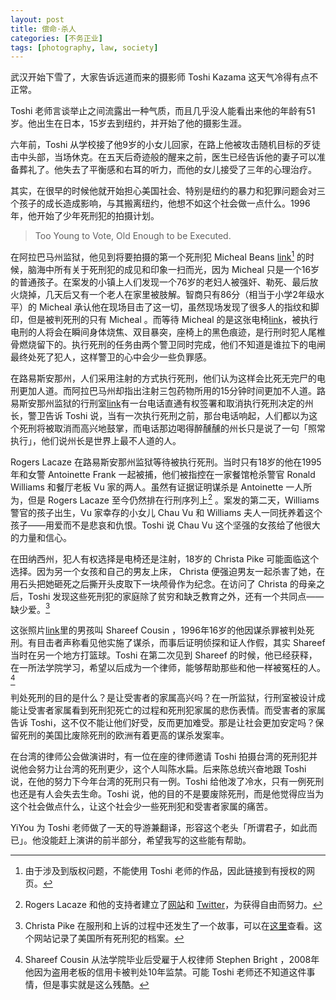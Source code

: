 ```yaml
---
layout: post
title: 偿命·杀人
categories: [不务正业]
tags: [photography, law, society]
---
```


武汉开始下雪了，大家告诉远道而来的摄影师 Toshi Kazama 这天气冷得有点不正常。

Toshi 老师言谈举止之间流露出一种气质，而且几乎没人能看出来他的年龄有51岁。他出生在日本，15岁去到纽约，并开始了他的摄影生涯。

六年前，Toshi 从学校接了他9岁的小女儿回家，在路上他被攻击随机目标的歹徒击中头部，当场休克。在五天后奇迹般的醒来之前，医生已经告诉他的妻子可以准备葬礼了。他失去了平衡感和右耳的听力，而他的女儿接受了三年的心理治疗。

其实，在很早的时候他就开始担心美国社会、特别是纽约的暴力和犯罪问题会对三个孩子的成长造成影响，与其搬离纽约，他想不如这个社会做一点什么。1996年，他开始了少年死刑犯的拍摄计划。

> Too Young to Vote, Old Enough to be Executed.

在阿拉巴马州监狱，他见到将要拍摄的第一个死刑犯 Micheal Beans [link](http://www.five-d.co.jp/heatwave/images/news/m_b.jpg)[^1] 的时候，脑海中所有关于死刑犯的成见和印象一扫而光，因为 Micheal 只是一个16岁的普通孩子。在案发的小镇上人们发现一个76岁的老妇人被强奸、勒死、最后放火烧掉，几天后又有一个老人在家里被肢解。智商只有86分（相当于小学2年级水平）的 Micheal 承认他在现场目击了这一切，虽然现场发现了很多人的指纹和脚印，但是被判死刑的只有 Micheal 。而等待 Micheal 的是这张电椅[link](http://www.five-d.co.jp/heatwave/images/news/y_mama.jpg)，被执行电刑的人将会在瞬间身体烧焦、双目暴突，座椅上的黑色痕迹，是行刑时犯人尾椎骨燃烧留下的。执行死刑的任务由两个警卫同时完成，他们不知道是谁拉下的电闸最终处死了犯人，这样警卫的心中会少一些负罪感。

在路易斯安那州，人们采用注射的方式执行死刑，他们认为这样会比死无完尸的电刑更加人道。而阿拉巴马州却指出注射三包药物所用的15分钟时间更加不人道。路易斯安那州监狱的行刑室[link](http://www.amnestyusa.org/abolish/juveniles/gallery/images/2.jpg)有一台电话直通有权签署和取消执行死刑决定的州长，警卫告诉 Toshi 说，当有一次执行死刑之前，那台电话响起，人们都以为这个死刑将被取消而高兴地鼓掌，而电话那边喝得醉醺醺的州长只是说了一句「照常执行」，他们说州长是世界上最不人道的人。

Rogers Lacaze 在路易斯安那州监狱等待被执行死刑。当时只有18岁的他在1995年和女警 Antoinette Frank 一起被捕，他们被指控在一家餐馆枪杀警官 Ronald Williams 和餐厅老板 Vu 家的两人。虽然有证据证明谋杀是 Antoinette 一人所为，但是 Rogers Lacaze 至今仍然排在行刑序列上[^2] 。案发的第二天，Williams 警官的孩子出生，Vu 家幸存的小女儿 Chau Vu 和 Williams 夫人一同抚养着这个孩子——用爱而不是悲哀和仇恨。Toshi 说 Chau Vu 这个坚强的女孩给了他很大的力量和信心。

在田纳西州，犯人有权选择是电椅还是注射，18岁的 Christa Pike 可能面临这个选择。因为另一个女孩和自己的男友上床， Christa 便强迫男友一起杀害了她，在用石头把她砸死之后撕开头皮取下一块颅骨作为纪念。在访问了 Christa 的母亲之后，Toshi 发现这些死刑犯的家庭除了贫穷和缺乏教育之外，还有一个共同点——缺少爱。[^3]

这张照片[link](http://www.amnestyusa.org/abolish/juveniles/gallery/images/1.jpg)里的男孩叫 Shareef Cousin ，1996年16岁的他因谋杀罪被判处死刑。有目击者声称看见他实施了谋杀，而事后证明侦探和证人作假，其实 Shareef 当时在另一个地方打篮球。Toshi 在第二次见到 Shareef 的时候，他已经获释，在一所法学院学习，希望以后成为一个律师，能够帮助那些和他一样被冤枉的人。[^4]

判处死刑的目的是什么？是让受害者的家属高兴吗？在一所监狱，行刑室被设计成能让受害者家属看到死刑犯死亡的过程和死刑犯家属的悲伤表情。而受害者的家属告诉 Toshi，这不仅不能让他们好受，反而更加难受。那是让社会更加安定吗？保留死刑的美国比废除死刑的欧洲有着更高的谋杀发案率。

在台湾的律师公会做演讲时，有一位在座的律师邀请 Toshi 拍摄台湾的死刑犯并说他会努力让台湾的死刑更少，这个人叫陈水扁。后来陈总统兴奋地跟 Toshi 说，在他的努力下今年台湾的死刑只有一例。Toshi 给他泼了冷水，只有一例死刑也还是有人会失去生命。Toshi 说，他的目的不是要废除死刑，而是他觉得应当为这个社会做点什么，让这个社会少一些死刑犯和受害者家属的痛苦。

YiYou 为 Toshi 老师做了一天的导游兼翻译，形容这个老头「所谓君子，如此而已」。他没能赶上演讲的前半部分，希望我写的这些能有帮助。

[^1]: 由于涉及到版权问题，不能使用 Toshi 老师的作品，因此链接到有授权的网页。

[^2]: Rogers Lacaze 和他的支持者建立了[网站](http://www.rogerslacae.com/)和 [Twitter](http://twitter.com/lacaze)，为获得自由而努力。

[^3]: Christa Pike 在服刑和上诉的过程中还发生了一个故事，可以在[这里](http://www.prodeathpenalty.com/pending/02/aug02.htm)查看。这个网站记录了美国所有死刑犯的档案。

[^4]: Shareef Cousin 从法学院毕业后受雇于人权律师 Stephen Bright ，2008年他因为盗用老板的信用卡被判处10年监禁。可能 Toshi 老师还不知道这件事情，但是事实就是这么残酷。
